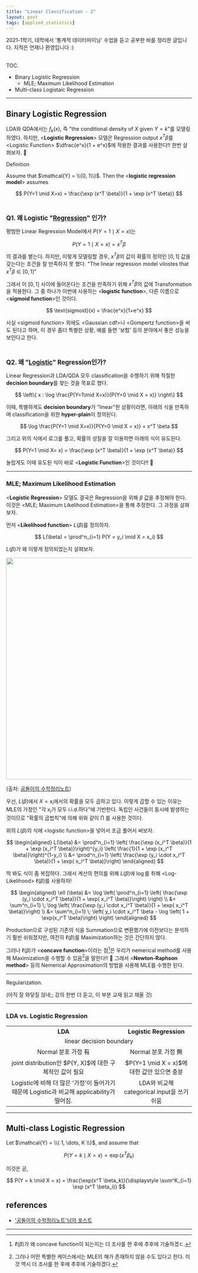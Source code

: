 ```yaml
---
title: "Linear Classification - 2"
layout: post
tags: [applied_statistics]
---
```



2021-1학기, 대학에서 '통계적 데이터마이닝' 수업을 듣고 공부한 바를 정리한 글입니다. 지적은 언제나 환영입니다 :)

<br><span class="statement-title">TOC.</span><br>

- Binary Logistic Regression
  - MLE; Maximum Likelihood Estimation
- Multi-class Logistaic Regression

<hr/>

## Binary Logistic Regression

LDA와 QDA에서는 $f_k(x)$, 즉 "the conditional density of $X$ given $Y=k$"를 모델링하였다. 하지만, \<**Logistic Regression**\> 모델은 Regression output $x^T \beta$를 \<Logistic Function\> $\dfrac{e^x}{1 + e^x}$에 적용한 결과를 사용한다!! 한번 살펴보자. 🤩

<span class="statement-title">Definition</span><br>

Assume that $\mathcal{Y} = \\{0, 1\\}$. Then the \<**logistic regression model**\> assumes

$$
P(Y=1 \mid X=x) = \frac{\exp (x^T \beta)}{1 + \exp (x^T \beta)}
$$

<br/>

<big><b>Q1. 왜 Logistic "<u>Regression</u>" 인가?</b></big>

평범한 Linear Regression Model에서 $P(Y = 1 \mid X = x)$는

$$
P(Y = 1 \mid X=x) = x^T \beta
$$

의 결과를 뱉는다. 하지만, 이렇게 모델링할 경우, $x^T \beta$의 값이 확률의 정의인 $[0, 1]$ 값을 갖는다는 조건을 잘 만족하지 못 했다. "The linear regression model vilostes that $x^T \beta \in [0, 1]$"

그래서 이 $[0, 1]$ 사이에 들어온다는 조건을 만족하기 위해 $x^T \beta$의 값에 Transformation을 적용한다. 그 중 하나가 이번에 사용하는 \<**logistic function**\>, 다른 이름으로 \<**sigmoid function**\>인 것이다.

$$
\text{sigmoid}(x) = \frac{e^x}{1+e^x}
$$

사실 \<sigmoid function\> 외에도 \<Gaussian cdf\>나 \<Gompertz function\>을 써도 된다고 하며, 이 경우 좀더 특별한 상황, 예를 들면 '보험' 등의 분야에서 좋은 성능을 보인다고 한다.

<br/>

<big><b>Q2. 왜 "<u>Logistic</u>" Regression인가?</b></big>

Linear Regression과 LDA/QDA 모두 classification을 수행하기 위해 적절한 **decision boundary**를 찾는 것을 목표로 했다. 

$$
\left\{ x : \log \frac{P(Y=1\mid X=x)}{P(Y=0 \mid X = x)} \right\}
$$

이때, 특별하게도 **decision boundary**가 "linear"한 상황이라면, 아래의 식을 만족하며 classification을 위한 **hyper-plain**이 정의된다.

$$
\log \frac{P(Y=1 \mid X=x)}{P(Y=0 \mid X = x)} = x^T \beta
$$

그리고 위의 식에서 로그를 풀고, 확률의 성질을 잘 이용하면 아래의 식이 유도된다.

$$
P(Y=1 \mid X= x) = \frac{\exp (x^T \beta)}{1 + \exp (x^T \beta)}
$$

놀랍게도 이때 유도된 식이 바로 \<**Logistic Function**\>인 것이다!! 🤩

<hr/>

### MLE; Maximum Likelihood Estimation

\<**Logistic Regression**\> 모델도 결국은 Regression을 위해 $\beta$ 값을 추정해야 한다. 이것은 \<MLE; Maximum Likelihood Estimation\>을 통해 추정한다. 그 과정을 살펴보자.

먼저 \<**Likelihood function**\> $L(\beta)$를 정의하자.

$$
L(\beta) = \prod^n_{i=1} P(Y = y_i \mid X = x_i)
$$

$L(\beta)$가 왜 이렇게 정의되었는지 살펴보자. 

<div class="img-wrapper">
  <img src="https://raw.githubusercontent.com/angeloyeo/angeloyeo.github.io/master/pics/2020-07-17-MLE/pic2.png" width="600px">
  <p>
  (출처: <a href="https://angeloyeo.github.io/2020/07/17/MLE.html">공돌이의 수학정리노트</a>)
  </p>
</div>

우선, $L(\beta)$에서 $X=x_i$에서의 확률을 모두 곱하고 있다. 이렇게 곱할 수 있는 이유는 MLE의 가정인 <span class="half_HL">"각 $x_i$가 모두 i.i.d.하다"</span>에 기반한다. 독립인 사건들이 동시에 발생하는 것이므로 "확률의 곱법칙"에 의해 위와 같이 $\prod$ 를 사용한 것이다.

위의 $L(\beta)$의 식에 \<logistic function\>을 넣어서 조금 풀어서 써보자.

$$
\begin{aligned}
L(\beta) &= \prod^n_{i=1} \left( \frac{\exp (x_i^T \beta)}{1 + \exp (x_i^T \beta)}\right)^{y_i} \left( \frac{1}{1 + \exp (x_i^T \beta)}\right)^{1-y_i} \\
&= \prod^n_{i=1} \left( \frac{\exp (y_i \cdot x_i^T \beta)}{1 + \exp( x_i^T \beta)}\right)
\end{aligned}
$$

딱 봐도 식이 좀 복잡하다. 그래서 계산의 편의를 위해 $L(\beta)$에 $\log$를 취해 \<Log-Likelihood\> $\ell(\beta)$를 사용하자!

$$
\begin{aligned}
\ell (\beta) &= \log \left( \prod^n_{i=1} \left( \frac{\exp (y_i \cdot x_i^T \beta)}{1 + \exp( x_i^T \beta)}\right) \right) \\
&= \sum^n_{i=1} \; \log \left( \frac{\exp (y_i \cdot x_i^T \beta)}{1 + \exp( x_i^T \beta)}\right) \\
&= \sum^n_{i=1} \; \left(  y_i \cdot x_i^T \beta - \log \left( 1 + \exp(x_i^T \beta)\right) \right)
\end{aligned}
$$

Production으로 구성된 기존의 식을 Summation으로 변환했기에 이전보다는 분석하기 훨씬 쉬워졌지만, 여전히 $\ell (\beta)$를 Maximization하는 것은 간단하지 않다.

그러나 $\ell (\beta)$가 \<**concave function**\>이라는 점[^1]은 우리가 <span class="half_HL">nemerical method를 사용해 Maximization을 수행할 수 있음</span>[^2]을 말한다!! 🤩 그래서 \<**Newton-Raphson method**\> 등의 Nemerical Approximation의 방법을 사용해 MLE를 수행한 된다.

<hr/>

<span class="statement-title">Regularization.</span><br>

(아직 잘 와닿질 않네;; 강의 한번 더 듣고, 이 부분 교재 읽고 채울 것)

<hr/>

### LDA vs. Logistic Regression

<table style="text-align: center; table-layout:fixed">
<th>LDA</th>
<th>Logistic Regression</th>
<tr>
    <td colspan="2">linear decision boundary</td>
</tr>
<tr>
    <td>Normal 분포 가정 有</td>
    <td>Normal 분포 가정 無</td>
</tr>
<tr>
    <td>joint distribution인 $P(Y, X)$에 대한 구체적인 값이 필요</td>
    <td>$P(Y=1 \mid X = x)$에 대한 값만 있으면 충분</td>
</tr>
<tr>
    <td>Logistic에 비해 더 많은 '가정'이 들어가기 때문에 Logistic과 비교해 applicability가 떨어짐.</td>
    <td>LDA와 비교해 categorical input을 쓰기 쉬움</td>
</tr>
</table>

<hr/>

## Multi-class Logistic Regression

Let $\mathcal{Y} = \\{ 1, \dots, K \\}$, and assume that

$$
P(Y = k \mid X = x) \propto \exp (x^T \beta_k)
$$

이것은 곧,

$$
P(Y = k \mid X = x) = \frac{\exp(x^T \beta_k)}{\displaystyle \sum^K_{i=1} \exp (x^T \beta_i)}
$$



## references

- ['공돌이의 수학정리노트'님의 포스트](https://angeloyeo.github.io/2020/07/17/MLE.html)

<hr/>

[^1]: $\ell (\beta)$가 왜 concave function이 되는지는 더 조사를 한 후에 추후에 기술하겠ㄷ.

[^2]: 그러나 어떤 특별한 케이스에서는 MLE의 해가 존재하지 않을 수도 있다고 한다. 이것 역시 더 조사를 한 후에 추후에 기술하겠다.